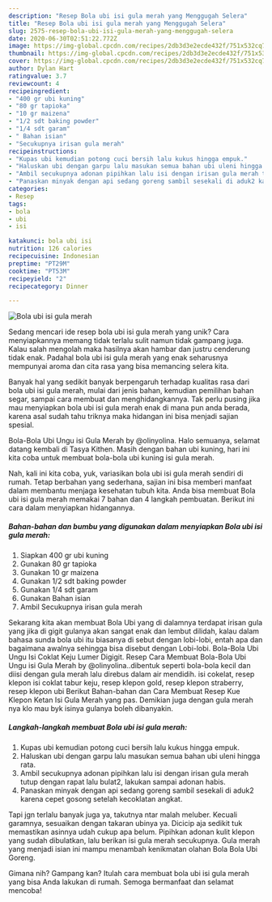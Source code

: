 ```yaml
---
description: "Resep Bola ubi isi gula merah yang Menggugah Selera"
title: "Resep Bola ubi isi gula merah yang Menggugah Selera"
slug: 2575-resep-bola-ubi-isi-gula-merah-yang-menggugah-selera
date: 2020-06-30T02:51:22.772Z
image: https://img-global.cpcdn.com/recipes/2db3d3e2ecde432f/751x532cq70/bola-ubi-isi-gula-merah-foto-resep-utama.jpg
thumbnail: https://img-global.cpcdn.com/recipes/2db3d3e2ecde432f/751x532cq70/bola-ubi-isi-gula-merah-foto-resep-utama.jpg
cover: https://img-global.cpcdn.com/recipes/2db3d3e2ecde432f/751x532cq70/bola-ubi-isi-gula-merah-foto-resep-utama.jpg
author: Dylan Hart
ratingvalue: 3.7
reviewcount: 4
recipeingredient:
- "400 gr ubi kuning"
- "80 gr tapioka"
- "10 gr maizena"
- "1/2 sdt baking powder"
- "1/4 sdt garam"
- " Bahan isian"
- "Secukupnya irisan gula merah"
recipeinstructions:
- "Kupas ubi kemudian potong cuci bersih lalu kukus hingga empuk."
- "Haluskan ubi dengan garpu lalu masukan semua bahan ubi uleni hingga rata."
- "Ambil secukupnya adonan pipihkan lalu isi dengan irisan gula merah tutup dengan rapat lalu bulat2, lakukan sampai adonan habis."
- "Panaskan minyak dengan api sedang goreng sambil sesekali di aduk2 karena cepet gosong setelah kecoklatan angkat."
categories:
- Resep
tags:
- bola
- ubi
- isi

katakunci: bola ubi isi 
nutrition: 126 calories
recipecuisine: Indonesian
preptime: "PT29M"
cooktime: "PT53M"
recipeyield: "2"
recipecategory: Dinner

---
```



![Bola ubi isi gula merah](https://img-global.cpcdn.com/recipes/2db3d3e2ecde432f/751x532cq70/bola-ubi-isi-gula-merah-foto-resep-utama.jpg)

Sedang mencari ide resep bola ubi isi gula merah yang unik? Cara menyiapkannya memang tidak terlalu sulit namun tidak gampang juga. Kalau salah mengolah maka hasilnya akan hambar dan justru cenderung tidak enak. Padahal bola ubi isi gula merah yang enak seharusnya mempunyai aroma dan cita rasa yang bisa memancing selera kita.

Banyak hal yang sedikit banyak berpengaruh terhadap kualitas rasa dari bola ubi isi gula merah, mulai dari jenis bahan, kemudian pemilihan bahan segar, sampai cara membuat dan menghidangkannya. Tak perlu pusing jika mau menyiapkan bola ubi isi gula merah enak di mana pun anda berada, karena asal sudah tahu triknya maka hidangan ini bisa menjadi sajian spesial.

Bola-Bola Ubi Ungu isi Gula Merah by @olinyolina. Halo semuanya, selamat datang kembali di Tasya Kithen. Masih dengan bahan ubi kuning, hari ini kita coba untuk membuat bola-bola ubi kuning isi gula merah.


Nah, kali ini kita coba, yuk, variasikan bola ubi isi gula merah sendiri di rumah. Tetap berbahan yang sederhana, sajian ini bisa memberi manfaat dalam membantu menjaga kesehatan tubuh kita. Anda bisa membuat Bola ubi isi gula merah memakai 7 bahan dan 4 langkah pembuatan. Berikut ini cara dalam menyiapkan hidangannya.

<!--inarticleads1-->

##### Bahan-bahan dan bumbu yang digunakan dalam menyiapkan Bola ubi isi gula merah:

1. Siapkan 400 gr ubi kuning
1. Gunakan 80 gr tapioka
1. Gunakan 10 gr maizena
1. Gunakan 1/2 sdt baking powder
1. Gunakan 1/4 sdt garam
1. Gunakan  Bahan isian
1. Ambil Secukupnya irisan gula merah


Sekarang kita akan membuat Bola Ubi yang di dalamnya terdapat irisan gula yang jika di gigit gulanya akan sangat enak dan lembut dilidah, kalau dalam bahasa sunda bola ubi itu biasanya di sebut dengan lobi-lobi, entah apa dan bagaimana awalnya sehingga bisa disebut dengan Lobi-lobi. Bola-Bola Ubi Ungu Isi Coklat Keju Lumer Digigit. Resep Cara Membuat Bola-Bola Ubi Ungu isi Gula Merah by @olinyolina..dibentuk seperti bola-bola kecil dan diisi dengan gula merah lalu direbus dalam air mendidih. isi cokelat, resep klepon isi coklat tabur keju, resep klepon gold, resep klepon straberry, resep klepon ubi Berikut Bahan-bahan dan Cara Membuat Resep Kue Klepon Ketan Isi Gula Merah yang pas. Demikian juga dengan gula merah nya klo mau byk isinya gulanya boleh dibanyakin. 

<!--inarticleads2-->

##### Langkah-langkah membuat Bola ubi isi gula merah:

1. Kupas ubi kemudian potong cuci bersih lalu kukus hingga empuk.
1. Haluskan ubi dengan garpu lalu masukan semua bahan ubi uleni hingga rata.
1. Ambil secukupnya adonan pipihkan lalu isi dengan irisan gula merah tutup dengan rapat lalu bulat2, lakukan sampai adonan habis.
1. Panaskan minyak dengan api sedang goreng sambil sesekali di aduk2 karena cepet gosong setelah kecoklatan angkat.


Tapi jgn terlalu banyak juga ya, takutnya ntar malah meluber. Kecuali garamnya, sesuaikan dengan takaran ubinya ya. Dicicip aja sedikit tuk memastikan asinnya udah cukup apa belum. Pipihkan adonan kulit klepon yang sudah dibulatkan, lalu berikan isi gula merah secukupnya. Gula merah yang menjadi isian ini mampu menambah kenikmatan olahan Bola Bola Ubi Goreng. 

Gimana nih? Gampang kan? Itulah cara membuat bola ubi isi gula merah yang bisa Anda lakukan di rumah. Semoga bermanfaat dan selamat mencoba!
